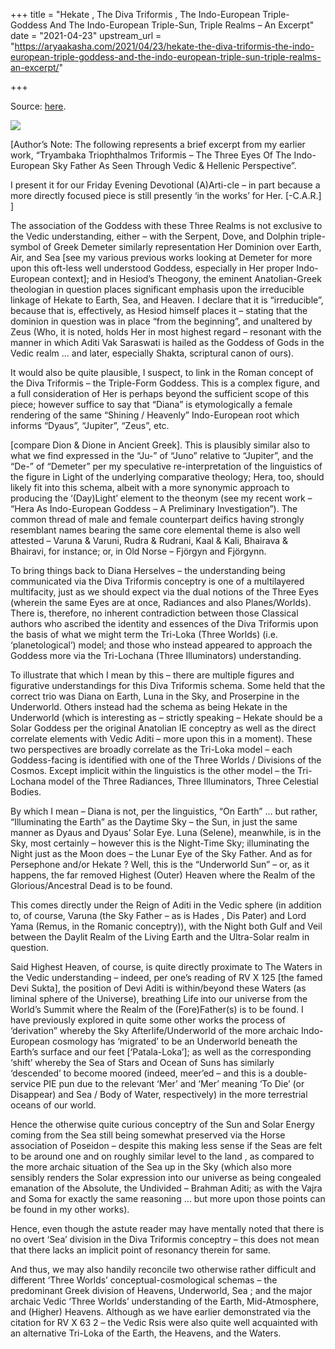 +++
title = "Hekate , The Diva Triformis , The Indo-European Triple-Goddess And The Indo-European Triple-Sun, Triple Realms – An Excerpt"
date = "2021-04-23"
upstream_url = "https://aryaakasha.com/2021/04/23/hekate-the-diva-triformis-the-indo-european-triple-goddess-and-the-indo-european-triple-sun-triple-realms-an-excerpt/"

+++

Source: [here](https://aryaakasha.com/2021/04/23/hekate-the-diva-triformis-the-indo-european-triple-goddess-and-the-indo-european-triple-sun-triple-realms-an-excerpt/).

![](https://aryaakasha.files.wordpress.com/2021/04/d3h5n0e-8fc73d1a-d211-4859-b32e-5f5f02685196.jpg?w=597)

\[Author’s Note: The following represents a brief excerpt from my earlier work, “Tryambaka Triophthalmos Triformis – The Three Eyes Of The Indo-European Sky Father As Seen Through Vedic & Hellenic Perspective”.

I present it for our Friday Evening Devotional (A)Arti-cle – in part because a more directly focused piece is still presently ‘in the works’ for Her. \[-C.A.R.\] \]

The association of the Goddess with these Three Realms is not exclusive to the Vedic understanding, either – with the Serpent, Dove, and Dolphin triple-symbol of Greek Demeter similarly representation Her Dominion over Earth, Air, and Sea \[see my various previous works looking at Demeter for more upon this oft-less well understood Goddess, especially in Her proper Indo-European context\]; and in Hesiod’s Theogony, the eminent Anatolian-Greek theologian in question places significant emphasis upon the irreducible linkage of Hekate to Earth, Sea, and Heaven. I declare that it is “irreducible”, because that is, effectively, as Hesiod himself places it – stating that the dominion in question was in place “from the beginning”, and unaltered by Zeus (Who, it is noted, holds Her in most highest regard – resonant with the manner in which Aditi Vak Saraswati is hailed as the Goddess of Gods in the Vedic realm … and later, especially Shakta, scriptural canon of ours).

It would also be quite plausible, I suspect, to link in the Roman concept of the Diva Triformis – the Triple-Form Goddess. This is a complex figure, and a full consideration of Her is perhaps beyond the sufficient scope of this piece; however suffice to say that “Diana” is etymologically a female rendering of the same “Shining / Heavenly” Indo-European root which informs “Dyaus”, “Jupiter”, “Zeus”, etc.

\[compare Dion & Dione in Ancient Greek\]. This is plausibly similar also to what we find expressed in the “Ju-” of “Juno” relative to “Jupiter”, and the “De-” of “Demeter” per my speculative re-interpretation of the linguistics of the figure in Light of the underlying comparative theology; Hera, too, should likely fit into this schema, albeit with a more synonymic approach to producing the ‘(Day)Light’ element to the theonym (see my recent work – “Hera As Indo-European Goddess – A Preliminary Investigation”). The common thread of male and female counterpart deifics having strongly resemblant names bearing the same core elemental theme is also well attested – Varuna & Varuni, Rudra & Rudrani, Kaal & Kali, Bhairava & Bhairavi, for instance; or, in Old Norse – Fjörgyn and Fjörgynn.

To bring things back to Diana Herselves – the understanding being communicated via the Diva Triformis conceptry is one of a multilayered multifacity, just as we should expect via the dual notions of the Three Eyes (wherein the same Eyes are at once, Radiances and also Planes/Worlds). There is, therefore, no inherent contradiction between those Classical authors who ascribed the identity and essences of the Diva Triformis upon the basis of what we might term the Tri-Loka (Three Worlds) (i.e. ‘planetological’) model; and those who instead appeared to approach the Goddess more via the Tri-Lochana (Three Illuminators) understanding.

To illustrate that which I mean by this – there are multiple figures and figurative understandings for this Diva Triformis schema. Some held that the correct trio was Diana on Earth, Luna in the Sky, and Proserpine in the Underworld. Others instead had the schema as being Hekate in the Underworld (which is interesting as – strictly speaking – Hekate should be a Solar Goddess per the original Anatolian IE conceptry as well as the direct correlate elements with Vedic Aditi – more upon this in a moment). These two perspectives are broadly correlate as the Tri-Loka model – each Goddess-facing is identified with one of the Three Worlds / Divisions of the Cosmos. Except implicit within the linguistics is the other model – the Tri-Lochana model of the Three Radiances, Three Illuminators, Three Celestial Bodies.

By which I mean – Diana is not, per the linguistics, “On Earth” … but rather, “Illuminating the Earth” as the Daytime Sky – the Sun, in just the same manner as Dyaus and Dyaus’ Solar Eye. Luna (Selene), meanwhile, is in the Sky, most certainly – however this is the Night-Time Sky; illuminating the Night just as the Moon does – the Lunar Eye of the Sky Father. And as for Persephone and/or Hekate ? Well, this is the “Underworld Sun” – or, as it happens, the far removed Highest (Outer) Heaven where the Realm of the Glorious/Ancestral Dead is to be found.

This comes directly under the Reign of Aditi in the Vedic sphere (in addition to, of course, Varuna (the Sky Father – as is Hades , Dis Pater) and Lord Yama (Remus, in the Romanic conceptry)), with the Night both Gulf and Veil between the Daylit Realm of the Living Earth and the Ultra-Solar realm in question.

Said Highest Heaven, of course, is quite directly proximate to The Waters in the Vedic understanding – indeed, per one’s reading of RV X 125 \[the famed Devi Sukta\], the position of Devi Aditi is within/beyond these Waters (as liminal sphere of the Universe), breathing Life into our universe from the World’s Summit where the Realm of the (Fore)Father(s) is to be found. I have previously explored in quite some other works the process of ‘derivation” whereby the Sky Afterlife/Underworld of the more archaic Indo-European cosmology has ‘migrated’ to be an Underworld beneath the Earth’s surface and our feet \[‘Patala-Loka’\]; as well as the corresponding ‘shift’ whereby the Sea of Stars and Ocean of Suns has similarly ‘descended’ to become moored (indeed, meer’ed – and this is a double-service PIE pun due to the relevant ‘Mer’ and ‘Mer’ meaning ‘To Die’ (or Disappear) and Sea / Body of Water, respectively) in the more terrestrial oceans of our world.

Hence the otherwise quite curious conceptry of the Sun and Solar Energy coming from the Sea still being somewhat preserved via the Horse association of Poseidon – despite this making less sense if the Seas are felt to be around one and on roughly similar level to the land , as compared to the more archaic situation of the Sea up in the Sky (which also more sensibly renders the Solar expression into our universe as being congealed emanation of the Absolute, the Undivided – Brahman Aditi; as with the Vajra and Soma for exactly the same reasoning … but more upon those points can be found in my other works).

Hence, even though the astute reader may have mentally noted that there is no overt ‘Sea’ division in the Diva Triformis conceptry – this does not mean that there lacks an implicit point of resonancy therein for same.

And thus, we may also handily reconcile two otherwise rather difficult and different ‘Three Worlds’ conceptual-cosmological schemas – the predominant Greek division of Heavens, Underworld, Sea ; and the major archaic Vedic ‘Three Worlds’ understanding of the Earth, Mid-Atmosphere, and (Higher) Heavens. Although as we have earlier demonstrated via the citation for RV X 63 2 – the Vedic Rsis were also quite well acquainted with an alternative Tri-Loka of the Earth, the Heavens, and the Waters.